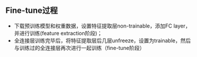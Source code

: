 ## Fine-tune过程
* 下载预训练模型和权重数据，设置特征提取层non-trainable，添加FC layer，并进行训练(feature extraction阶段)；
* 全连接层训练完毕后，将特征提取层后几层unfreeze，设置为trainable，然后与训练过的全连接层再次进行一起训练（fine-tune阶段）

